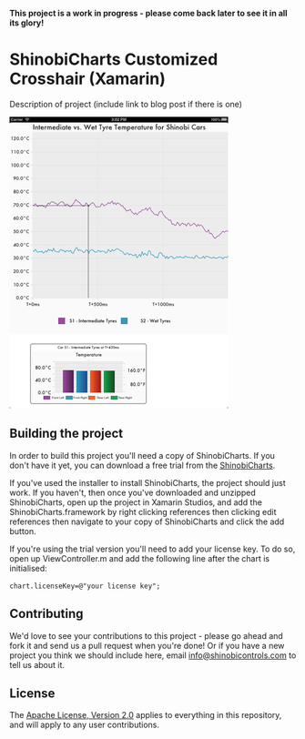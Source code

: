 **This project is a work in progress - please come back later to see it in all its glory!**

ShinobiCharts Customized Crosshair  (Xamarin)
=====================

Description of project (include link to blog post if there is one)

![Screenshot](screenshot.png?raw=true)

Building the project
------------------

In order to build this project you'll need a copy of ShinobiCharts. If you don't have it yet, you can download a free trial from the [ShinobiCharts](http://www.shinobicontrols.com/ios/shinobicharts/price-plans/shinobicharts-premium/shinobicharts-free-trial-form).

If you've used the installer to install ShinobiCharts, the project should just work. If you haven't, then once you've downloaded and unzipped ShinobiCharts, open up the project in Xamarin Studios, and add the ShinobiCharts.framework by right clicking references then clicking edit references then navigate to your copy of ShinobiCharts and click the add button.

If you're using the trial version you'll need to add your license key. To do so, open up ViewController.m and add the following line after the chart is initialised:

    chart.licenseKey=@"your license key";

Contributing
------------

We'd love to see your contributions to this project - please go ahead and fork it and send us a pull request when you're done! Or if you have a new project you think we should include here, email info@shinobicontrols.com to tell us about it.

License
-------

The [Apache License, Version 2.0](license.txt) applies to everything in this repository, and will apply to any user contributions.

